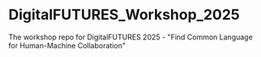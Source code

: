 # DigitalFUTURES_Workshop_2025
The workshop repo for DigitalFUTURES 2025 - "Find Common Language for Human-Machine Collaboration" 
